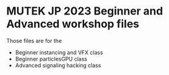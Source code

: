 # MUTEK JP 2023 Beginner and Advanced workshop files

Those files are for the 
- Beginner instancing and VFX class
- Beginner particlesGPU class
- Advanced signaling hacking class
